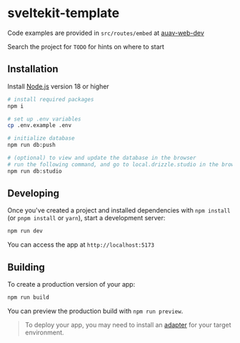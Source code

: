 # sveltekit-template

Code examples are provided in `src/routes/embed` at [auav-web-dev](https://github.com/liraymond04/auav-web-dev)

Search the project for `TODO` for hints on where to start

## Installation

Install [Node.js](https://nodejs.org/en) version 18 or higher

```sh
# install required packages
npm i
```

```sh
# set up .env variables
cp .env.example .env
```

```sh
# initialize database
npm run db:push
```

```sh
# (optional) to view and update the database in the browser
# run the following command, and go to local.drizzle.studio in the browser
npm run db:studio
```

## Developing

Once you've created a project and installed dependencies with `npm install` (or `pnpm install` or `yarn`), start a development server:

```sh
npm run dev
```

You can access the app at `http://localhost:5173`

## Building

To create a production version of your app:

```sh
npm run build
```

You can preview the production build with `npm run preview`.

> To deploy your app, you may need to install an [adapter](https://svelte.dev/docs/kit/adapters) for your target environment.
